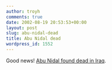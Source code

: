 ```yaml
---
author: troyh
comments: true
date: 2002-08-19 20:53:53+00:00
layout: post
slug: abu-nidal-dead
title: Abu Nidal dead
wordpress_id: 1552
---
```


Good news! [Abu Nidal found dead in Iraq](http://www.cnn.com/2002/WORLD/meast/08/19/mideast.nidal/index.html).

